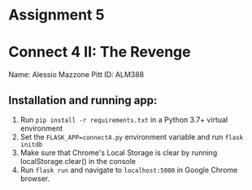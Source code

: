 # Assignment 5
# Connect 4 II: The Revenge

Name: Alessio Mazzone
Pitt ID: ALM388

## Installation and running app:

1. Run `pip install -r requirements.txt` in a Python 3.7+ virtual environment
2. Set the `FLASK_APP=connect4.py` environment variable and run `flask initdb`
3. Make sure that Chrome's Local Storage is clear by running localStorage.clear() in the console
4. Run `flask run` and navigate to `localhost:5000` in Google Chrome browser.

